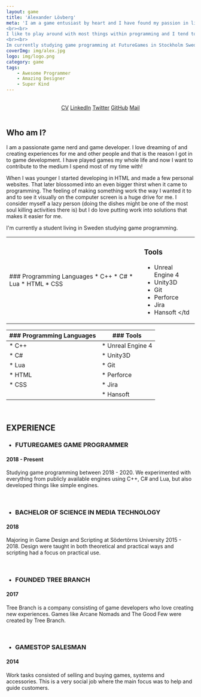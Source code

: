 ```yaml
---
layout: game
title: 'Alexander Lövberg'
meta: 'I am a game entusiast by heart and I have found my passion in life, being a game developer. 
<br><br>
I like to play around with most things within programming and I tend to gather information on pretty every topic. 
<br><br> 
Im currently studying game programming at FutureGames in Stockholm Sweden.'
coverImg: img/alex.jpg
logo: img/logo.png
category: game
tags:
    - Awesome Programmer
    - Amazing Designer
    - Super Kind
---
```


<br>
<center>
<a class="button" href="{{site.baseurl}}/data/CV_AlexanderLovberg.pdf">CV</a>
<a class="button" href="https://www.linkedin.com/in/alexanderlovberg/">LinkedIn</a>
<a class="button" href="https://twitter.com/LeafMountain">Twitter</a>
<a class="button" href="https://github.com/LeafMountain">GitHub</a>
<a class="button" href="mailto: contact@alexanderlovberg.com">Mail</a>
</center>
<br>

## Who am I?

I am a passionate game nerd and game developer. I love dreaming of and creating experiences for me and other people and that is the reason I got in to game development. I have played games my whole life and now I want to contribute to the medium I spend most of my time with!

When I was younger I started developing in HTML and made a few personal websites. That later blossomed into an even bigger thirst when it came to programming. The feeling of making something work the way I wanted it to and to see it visually on the computer screen is a huge drive for me. I consider myself a lazy person (doing the dishes might be one of the most soul killing activities there is) but I do love putting work into solutions that makes it easier for me.

I'm currently a student living in Sweden studying game programming.

<table>
    <tr>
        <td>
### Programming Languages
* C++
* C#
* Lua
* HTML
* CSS
        </td>
        <td>

### Tools
* Unreal Engine 4
* Unity3D
* Git
* Perforce
* Jira
* Hansoft
        </td
    </tr>
</table>

| ### Programming Languages | ### Tools |
| --- | --- |
| * C++ | * Unreal Engine 4 |
| * C# | * Unity3D |
| * Lua | * Git |
| * HTML | * Perforce |
| * CSS | * Jira |
| | * Hansoft |

<br>


## EXPERIENCE

* ### FUTUREGAMES GAME PROGRAMMER
#### 2018 - Present <br>
Studying game programming between 2018 - 2020. We experimented with
everything from publicly available engines using C++, C# and Lua, but also
developed things like simple engines.

<br>

* ### BACHELOR OF SCIENCE IN MEDIA TECHNOLOGY
#### 2018 <br>
Majoring in Game Design and Scripting at Södertörns University
2015 - 2018. Design were taught in both theoretical and practical
ways and scripting had a focus on practical use.

<br>

* ### FOUNDED TREE BRANCH 
#### 2017<br>
Tree Branch is a company consisting of game developers who love
creating new experiences. Games like Arcane Nomads and The
Good Few were created by Tree Branch.

<br>

* ### GAMESTOP SALESMAN 
#### 2014 <br>
Work tasks consisted of selling and buying games, systems and
accessories. This is a very social job where the main focus was to
help and guide customers.


